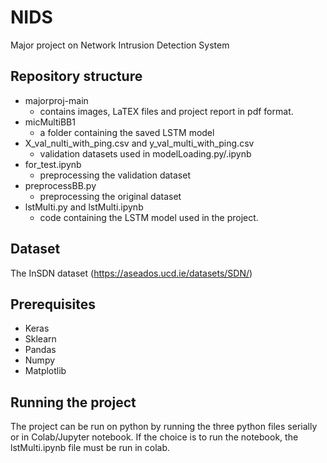 # NIDS
Major project on Network Intrusion Detection System

## Repository structure
- majorproj-main
  - contains images, LaTEX files and project report in pdf format.
- micMultiBB1
  - a folder containing the saved LSTM model
- X_val_nulti_with_ping.csv and y_val_multi_with_ping.csv
  - validation datasets used in modelLoading.py/.ipynb
- for_test.ipynb
  - preprocessing the validation dataset
- preprocessBB.py
  - preprocessing the original dataset
- lstMulti.py and lstMulti.ipynb
  - code containing the LSTM model used in the project.
## Dataset
The InSDN dataset (https://aseados.ucd.ie/datasets/SDN/)

## Prerequisites
 - Keras 
 - Sklearn 
 - Pandas 
 - Numpy
 - Matplotlib

## Running the project
The project can be run on python by running the three python files serially or in Colab/Jupyter notebook. If the choice is to run the notebook, the lstMulti.ipynb file must be run in colab.
